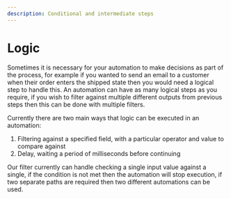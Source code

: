 ```yaml
---
description: Conditional and intermediate steps
---
```


# Logic

Sometimes it is necessary for your automation to make decisions as part of the process, for example if you wanted to send an email to a customer when their order enters the shipped state then you would need a logical step to handle this. An automation can have as many logical steps as you require, if you wish to filter against multiple different outputs from previous steps then this can be done with multiple filters.

Currently there are two main ways that logic can be executed in an automation:

1. Filtering against a specified field, with a particular operator and value to compare against
2. Delay, waiting a period of milliseconds before continuing

Our filter currently can handle checking a single input value against a single, if the condition is not met then the automation will stop execution, if two separate paths are required then two different automations can be used.

